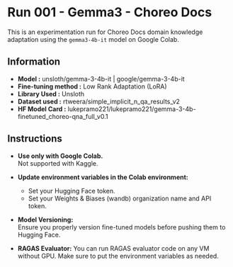 # Run 001 - Gemma3 - Choreo Docs

This is an experimentation run for Choreo Docs domain knowledge adaptation using the `gemma3-4b-it` model on Google Colab.

## Information
- **Model :** unsloth/gemma-3-4b-it | google/gemma-3-4b-it
- **Fine-tuning method :** Low Rank Adaptation (LoRA)
- **Library Used :** Unsloth
- **Dataset used :** rtweera/simple_implicit_n_qa_results_v2
- **HF Model Card :** lukepramo221/lukepramo221/gemma-3-4b-finetuned_choreo-qna_full_v0.1

## Instructions

- **Use only with Google Colab.**  
    Not supported with Kaggle.

- **Update environment variables in the Colab environment:**
    - Set your Hugging Face token.
    - Set your Weights & Biases (wandb) organization name and API token.

- **Model Versioning:**  
    Ensure you properly version fine-tuned models before pushing them to Hugging Face.

- **RAGAS Evaluator:**
    You can run RAGAS evaluator code on any VM without GPU. Make sure to put the environment variables as needed.